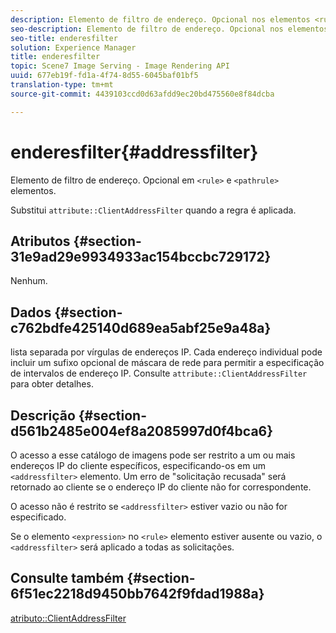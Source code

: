 ```yaml
---
description: Elemento de filtro de endereço. Opcional nos elementos <rule> e <pathrule>.
seo-description: Elemento de filtro de endereço. Opcional nos elementos <rule> e <pathrule>.
seo-title: enderesfilter
solution: Experience Manager
title: enderesfilter
topic: Scene7 Image Serving - Image Rendering API
uuid: 677eb19f-fd1a-4f74-8d55-6045baf01bf5
translation-type: tm+mt
source-git-commit: 4439103ccd0d63afdd9ec20bd475560e8f84dcba

---
```



# enderesfilter{#addressfilter}

Elemento de filtro de endereço. Opcional em `<rule>` e `<pathrule>` elementos.

Substitui `attribute::ClientAddressFilter` quando a regra é aplicada.

## Atributos {#section-31e9ad29e9934933ac154bccbc729172}

Nenhum.

## Dados {#section-c762bdfe425140d689ea5abf25e9a48a}

lista separada por vírgulas de endereços IP. Cada endereço individual pode incluir um sufixo opcional de máscara de rede para permitir a especificação de intervalos de endereço IP. Consulte `attribute::ClientAddressFilter` para obter detalhes.

## Descrição {#section-d561b2485e004ef8a2085997d0f4bca6}

O acesso a esse catálogo de imagens pode ser restrito a um ou mais endereços IP do cliente específicos, especificando-os em um `<addressfilter>` elemento. Um erro de &quot;solicitação recusada&quot; será retornado ao cliente se o endereço IP do cliente não for correspondente.

O acesso não é restrito se `<addressfilter>` estiver vazio ou não for especificado.

Se o elemento `<expression>` no `<rule>` elemento estiver ausente ou vazio, o `<addressfilter>` será aplicado a todas as solicitações.

## Consulte também {#section-6f51ec2218d9450bb7642f9fdad1988a}

[atributo::ClientAddressFilter](../../../../../is-api/image-catalog/image-serving-api-ref/c-image-catalog-reference/c-attributes-reference/r-clientaddressfilter.md#reference-7000c1f77b134462a1f06b733f29ba68)
